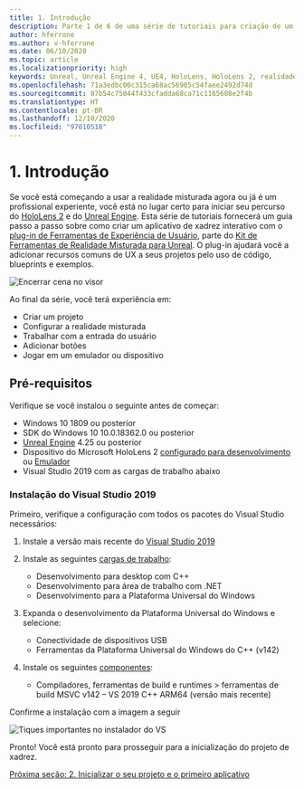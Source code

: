 ```yaml
---
title: 1. Introdução
description: Parte 1 de 6 de uma série de tutoriais para criação de um aplicativo de xadrez usando o Unreal Engine 4 e o plug-in Ferramentas de Experiência de Usuário do Kit de Ferramentas de Realidade Misturada
author: hferrone
ms.author: v-hferrone
ms.date: 06/10/2020
ms.topic: article
ms.localizationpriority: high
keywords: Unreal, Unreal Engine 4, UE4, HoloLens, HoloLens 2, realidade misturada, tutorial, introdução, mrtk, uxt, Ferramentas de UX, documentação, headset de realidade misturada, headset do windows mixed reality, headset de realidade virtual
ms.openlocfilehash: 71a3edbc00c315ca68ac56985c54faee2492d74d
ms.sourcegitcommit: 87b54c75044f433cfadda68ca71c1165608e2f4b
ms.translationtype: HT
ms.contentlocale: pt-BR
ms.lasthandoff: 12/10/2020
ms.locfileid: "97010518"
---
```

# <a name="1-getting-started"></a>1. Introdução

Se você está começando a usar a realidade misturada agora ou já é um profissional experiente, você está no lugar certo para iniciar seu percurso do [HoloLens 2](https://docs.microsoft.com/windows/mixed-reality/) e do [Unreal Engine](https://www.unrealengine.com/en-US/). Esta série de tutoriais fornecerá um guia passo a passo sobre como criar um aplicativo de xadrez interativo com o [plug-in de Ferramentas de Experiência de Usuário](https://github.com/microsoft/MixedReality-UXTools-Unreal), parte do [Kit de Ferramentas de Realidade Misturada para Unreal](https://github.com/microsoft/MixedRealityToolkit-Unreal). O plug-in ajudará você a adicionar recursos comuns de UX a seus projetos pelo uso de código, blueprints e exemplos. 

![Encerrar cena no visor](images/unreal-uxt/5-endscene.PNG)

Ao final da série, você terá experiência em:
* Criar um projeto
* Configurar a realidade misturada
* Trabalhar com a entrada do usuário
* Adicionar botões
* Jogar em um emulador ou dispositivo

## <a name="prerequisites"></a>Pré-requisitos

Verifique se você instalou o seguinte antes de começar:
* Windows 10 1809 ou posterior
* SDK do Windows 10 10.0.18362.0 ou posterior
* [Unreal Engine](https://www.unrealengine.com/en-US/get-now) 4.25 ou posterior
* Dispositivo do Microsoft HoloLens 2 [configurado para desenvolvimento](../../platform-capabilities-and-apis/using-visual-studio.md#enabling-developer-mode) ou [Emulador](../../platform-capabilities-and-apis/using-the-hololens-emulator.md#hololens-2-emulator-overview)
* Visual Studio 2019 com as cargas de trabalho abaixo

### <a name="installing-visual-studio-2019"></a>Instalação do Visual Studio 2019

Primeiro, verifique a configuração com todos os pacotes do Visual Studio necessários:
1. Instale a versão mais recente do [Visual Studio 2019](https://visualstudio.microsoft.com/downloads/)
1. Instale as seguintes [cargas de trabalho](https://docs.microsoft.com/visualstudio/install/modify-visual-studio?#modify-workloads):
    * Desenvolvimento para desktop com C++
    * Desenvolvimento para área de trabalho com .NET
    * Desenvolvimento para a Plataforma Universal do Windows
1. Expanda o desenvolvimento da Plataforma Universal do Windows e selecione: 
    * Conectividade de dispositivos USB
    * Ferramentas da Plataforma Universal do Windows do C++ (v142)

1. Instale os seguintes [componentes](https://docs.microsoft.com/visualstudio/install/modify-visual-studio?#modify-individual-components):
    * Compiladores, ferramentas de build e runtimes > ferramentas de build MSVC v142 – VS 2019 C++ ARM64 (versão mais recente)

Confirme a instalação com a imagem a seguir

![Tiques importantes no instalador do VS](images/unreal-uxt/1-install-the-tools.png)

Pronto! Você está pronto para prosseguir para a inicialização do projeto de xadrez.

[Próxima seção: 2. Inicializar o seu projeto e o primeiro aplicativo](unreal-uxt-ch2.md)